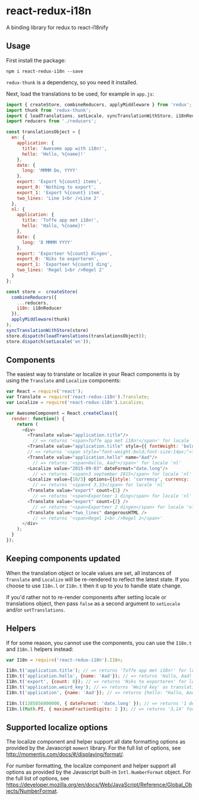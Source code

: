# react-redux-i18n
A binding library for redux to react-i18nify

## Usage

First install the package:
```
npm i react-redux-i18n --save
```

`redux-thunk` is a dependency, so you need it installed.

Next, load the translations to be used, for example in `app.js`:
```javascript
import { createStore, combineReducers, applyMiddleware } from 'redux';
import thunk from 'redux-thunk';
import { loadTranslations, setLocale, syncTranslationWithStore, i18nReducer } from 'react-redux-i18n';
import reducers from './reducers';

const translationsObject = {
  en: {
    application: {
      title: 'Awesome app with i18n!',
      hello: 'Hello, %{name}!'
    },
    date: {
      long: 'MMMM Do, YYYY'
    },
    export: 'Export %{count} items',
    export_0: 'Nothing to export',
    export_1: 'Export %{count} item',
    two_lines: 'Line 1<br />Line 2'
  },
  nl: {
    application: {
      title: 'Toffe app met i18n!',
      hello: 'Hallo, %{name}!'
    },
    date: {
      long: 'D MMMM YYYY'
    },
    export: 'Exporteer %{count} dingen',
    export_0: 'Niks te exporteren',
    export_1: 'Exporteer %{count} ding',
    two_lines: 'Regel 1<br />Regel 2'
  }
};

const store =  createStore(
  combineReducers({
    ...reducers,
    i18n: i18nReducer
  }),
  applyMiddleware(thunk)
);
syncTranslationWithStore(store)
store.dispatch(loadTranslations(translationsObject));
store.dispatch(setLocale('en'));

```

## Components

The easiest way to translate or localize in your React components is by using the `Translate` and `Localize` components:
```javascript
var React = require('react');
var Translate = require('react-redux-i18n').Translate;
var Localize = require('react-redux-i18n').Localize;

var AwesomeComponent = React.createClass({
  render: function() {
    return (
      <div>
        <Translate value="application.title"/>
          // => returns '<span>Toffe app met i18n!</span>' for locale 'nl'
        <Translate value="application.title" style={{ fontWeight: 'bold', fontSize: '14px' }} />
        // => returns '<span style="font-weight:bold;font-size:14px;">Toffe app met i18n!</span>' for locale 'nl'
        <Translate value="application.hello" name="Aad"/>
          // => returns '<span>Hallo, Aad!</span>' for locale 'nl'
        <Localize value="2015-09-03" dateFormat="date.long"/>
          // => returns '<span>3 september 2015</span> for locale 'nl'
        <Localize value={10/3} options={{style: 'currency', currency: 'EUR', minimumFractionDigits: 2, maximumFractionDigits: 2}}/>
          // => returns '<span>€ 3,33</span> for locale 'nl'
        <Translate value="export" count={1} />
          // => returns '<span>Exporteer 1 ding</span> for locale 'nl'
        <Translate value="export" count={2} />
          // => returns '<span>Exporteer 2 dingen</span> for locale 'nl'
        <Translate value="two_lines" dangerousHTML />
          // => returns '<span>Regel 1<br />Regel 2</span>'
      </div>
    );
  }
});
```

## Keeping components updated

When the translation object or locale values are set, all instances of `Translate` and `Localize` will be re-rendered to
reflect the latest state. If you choose to use `I18n.l` or `I18n.t` then it up to you to handle state change.

If you'd rather not to re-render components after setting locale or translations object, then pass `false` as a second
argument to `setLocale` and/or `setTranslations`.

## Helpers

If for some reason, you cannot use the components, you can use the `I18n.t` and `I18n.l` helpers instead:
```javascript
var I18n = require('react-redux-i18n').I18n;

I18n.t('application.title'); // => returns 'Toffe app met i18n!' for locale 'nl'
I18n.t('application.hello', {name: 'Aad'}); // => returns 'Hallo, Aad!' for locale 'nl'
I18n.t('export', {count: 0}); // => returns 'Niks te exporteren' for locale 'nl'
I18n.t('application.weird_key'); // => returns 'Weird key' as translation is missing
I18n.t('application', {name: 'Aad'}); // => returns {hello: "Hallo, Aad!", title: "Toffe app met i18n!"} for locale 'nl'

I18n.l(1385856000000, { dateFormat: 'date.long' }); // => returns '1 december 2013' for locale 'nl'
I18n.l(Math.PI, { maximumFractionDigits: 2 }); // => returns '3,14' for locale 'nl'
```

## Supported localize options

The localize component and helper support all date formatting options as provided by the Javascript `moment` library. For the full list of options, see http://momentjs.com/docs/#/displaying/format/.

For number formatting, the localize component and helper support all options as provided by the Javascript built-in `Intl.NumberFormat` object. For the full list of options, see https://developer.mozilla.org/en/docs/Web/JavaScript/Reference/Global_Objects/NumberFormat.

[downloads-image]: http://img.shields.io/npm/dm/react-redux-i18n.svg

[npm-url]: https://npmjs.org/package/react-redux-i18n
[npm-image]: http://img.shields.io/npm/v/react-redux-i18n.svg
